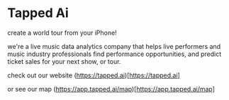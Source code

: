 
# Tapped Ai

create a world tour from your iPhone!

we're a live music data analytics company that helps live performers and music industry professionals find performance opportunities, and predict ticket sales for your next show, or tour.

check out our website (https://tapped.ai)[https://tapped.ai]

or see our map (https://app.tapped.ai/map)[https://app.tapped.ai/map]
